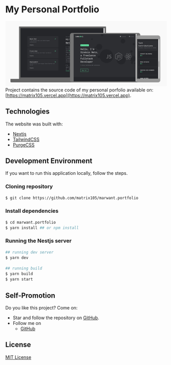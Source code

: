 # My Personal Portfolio
![protótipo v.1](/docs/page-preview.png "v.1")
Project contains the source code of my personal porfolio available
on: [https://matrix105.vercel.app](https://matrix105.vercel.app).

## Technologies
The website was built with:
- [Nextjs](https://nextjs.org)
- [TailwindCSS](https://tailwindcss.com/)
- [PurgeCSS](https://purgecss.com/)
 
## Development Environment
If you want to run this application locally, follow the steps.
### Cloning repository
```sh
$ git clone https://github.com/matrix105/marwant.portfolio
```
### Install dependencies
```sh
$ cd marwant.portfolio
$ yarn install ## or npm install
```
### Running the Nestjs server
```sh
## running dev server
$ yarn dev

## running build
$ yarn build
$ yarn start
```

## Self-Promotion
Do you like this project? Come on:
- Star and follow the repository on [GitHub](https://matrix105.herokuapp.com/).
- Follow me on
  - [GitHub](https://github.com/matrix105)

## License
[MIT License](LICENSE)
